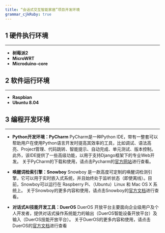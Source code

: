 ```yaml
---
title: “会话式交互智能家居”项目开发环境 
grammar_cjkRuby: true
---
```


## 1 硬件执行环境
----------
 - **树莓派2**
 - **MicroWRT**
- **Microduino-core**


 
 ## 2 软件运行环境
 ----------
 - **Raspbian**
 - **Ubuntu 8.04**
 
 ## 3 编程开发环境
 ------
 - **Python开发环境：PyCharm**
 PyCharm是一种Python IDE，带有一整套可以帮助用户在使用Python语言开发时提高其效率的工具，比如调试、语法高亮、Project管理、代码跳转、智能提示、自动完成、单元测试、版本控制。此外，该IDE提供了一些高级功能，以用于支持Django框架下的专业Web开发。
 关于PyCharm的下载和使用，请点击Pycharm的[官方网站][1]进行查看。
 - **唤醒词检索引擎：Snowboy**
 Snowboy 是一款高度可定制的唤醒词检测引擎，它可以用于实时嵌入式系统，并且始终处于监听状态（即使离线）。目前，Snowboy可以运行在 Raspberry Pi、（Ubuntu）Linux 和 Mac OS X 系统上。
关于Snowboy的更多内容和使用，请点击Snowboy的[官方文档][2]进行查看。

 - **对话式AI技能开发工具：DuerOS**
DuerOS 开放平台主要面向企业级用户及个人开发者，提供对话式操作系统能力的输出（DuerOS智能设备开放平台）及输入（DuerOS技能开放平台）。
关于DuerOS的更多内容和使用，请点击DuerOS的[官方文档][3]进行查看


  [1]: https://www.jetbrains.com/zh/pycharm/specials/pycharm/pycharm.html?utm_source=baidu&utm_medium=cpc&utm_campaign=cn-bai-br-pycharm-ex-pc&utm_content=pycharm-pure&utm_term=pycharm&gclid=CMCn3eCTk9oCFUTgvAodPK8CTA&gclsrc=ds&dclid=CPGO5uCTk9oCFUs6lgodfoICDQ
  [2]: http://docs.kitt.ai/snowboy/
  [3]: https://dueros.baidu.com/didp/doc/index